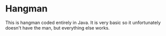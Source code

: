 # Hangman
This is hangman coded entirely in Java. It is very basic so it unfortunately doesn't have the man, but everything else works.
